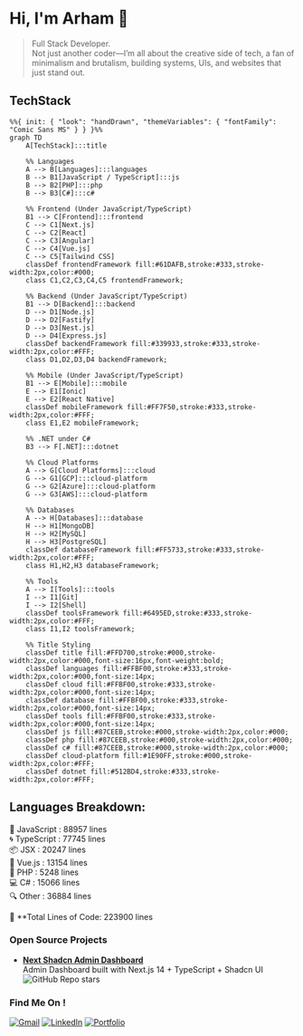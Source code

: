 # Hi, I'm Arham 👋

> Full Stack Developer.  
> Not just another coder—I’m all about the creative side of tech, a fan of minimalism and brutalism, building systems, UIs, and websites that just stand out.

## TechStack

```mermaid
%%{ init: { "look": "handDrawn", "themeVariables": { "fontFamily": "Comic Sans MS" } } }%%
graph TD
    A[TechStack]:::title

    %% Languages
    A --> B[Languages]:::languages
    B --> B1[JavaScript / TypeScript]:::js
    B --> B2[PHP]:::php
    B --> B3[C#]:::c#

    %% Frontend (Under JavaScript/TypeScript)
    B1 --> C[Frontend]:::frontend
    C --> C1[Next.js]
    C --> C2[React]
    C --> C3[Angular]
    C --> C4[Vue.js]
    C --> C5[Tailwind CSS]
    classDef frontendFramework fill:#61DAFB,stroke:#333,stroke-width:2px,color:#000;
    class C1,C2,C3,C4,C5 frontendFramework;

    %% Backend (Under JavaScript/TypeScript)
    B1 --> D[Backend]:::backend
    D --> D1[Node.js]
    D --> D2[Fastify]
    D --> D3[Nest.js]
    D --> D4[Express.js]
    classDef backendFramework fill:#339933,stroke:#333,stroke-width:2px,color:#FFF;
    class D1,D2,D3,D4 backendFramework;

    %% Mobile (Under JavaScript/TypeScript)
    B1 --> E[Mobile]:::mobile
    E --> E1[Ionic]
    E --> E2[React Native]
    classDef mobileFramework fill:#FF7F50,stroke:#333,stroke-width:2px,color:#FFF;
    class E1,E2 mobileFramework;

    %% .NET under C#
    B3 --> F[.NET]:::dotnet

    %% Cloud Platforms
    A --> G[Cloud Platforms]:::cloud
    G --> G1[GCP]:::cloud-platform
    G --> G2[Azure]:::cloud-platform
    G --> G3[AWS]:::cloud-platform

    %% Databases
    A --> H[Databases]:::database
    H --> H1[MongoDB]
    H --> H2[MySQL]
    H --> H3[PostgreSQL]
    classDef databaseFramework fill:#FF5733,stroke:#333,stroke-width:2px,color:#FFF;
    class H1,H2,H3 databaseFramework;

    %% Tools
    A --> I[Tools]:::tools
    I --> I1[Git]
    I --> I2[Shell]
    classDef toolsFramework fill:#6495ED,stroke:#333,stroke-width:2px,color:#FFF;
    class I1,I2 toolsFramework;

    %% Title Styling
    classDef title fill:#FFD700,stroke:#000,stroke-width:2px,color:#000,font-size:16px,font-weight:bold;
    classDef languages fill:#FFBF00,stroke:#333,stroke-width:2px,color:#000,font-size:14px;
    classDef cloud fill:#FFBF00,stroke:#333,stroke-width:2px,color:#000,font-size:14px;
    classDef database fill:#FFBF00,stroke:#333,stroke-width:2px,color:#000,font-size:14px;
    classDef tools fill:#FFBF00,stroke:#333,stroke-width:2px,color:#000,font-size:14px;
    classDef js fill:#87CEEB,stroke:#000,stroke-width:2px,color:#000;
    classDef php fill:#87CEEB,stroke:#000,stroke-width:2px,color:#000;
    classDef c# fill:#87CEEB,stroke:#000,stroke-width:2px,color:#000;
    classDef cloud-platform fill:#1E90FF,stroke:#000,stroke-width:2px,color:#FFF;     
    classDef dotnet fill:#512BD4,stroke:#333,stroke-width:2px,color:#FFF;
```

Languages Breakdown:
-------------------
🚀 JavaScript   : <!-- JS_LINES_PLACEHOLDER --> 88957 lines  
🌀 TypeScript   : <!-- TS_LINES_PLACEHOLDER --> 77745 lines  
📦 JSX          : <!-- JSX_LINES_PLACEHOLDER --> 20247 lines  
🌱 Vue.js       : <!-- VUE_LINES_PLACEHOLDER --> 13154 lines  
🐘 PHP          : <!-- PHP_LINES_PLACEHOLDER --> 5248 lines  
💻 C#           : <!-- CSHARP_LINES_PLACEHOLDER --> 15066 lines  
🔍 Other        : <!-- OTHER_LINES_PLACEHOLDER --> 36884 lines  

🎯 **Total Lines of Code: <!-- TOTAL_LINES_PLACEHOLDER --> 223900 lines  

### Open Source Projects

- **[Next Shadcn Admin Dashboard](https://github.com/arhamkhnz/next-shadcn-admin-dashboard)**  
Admin Dashboard built with Next.js 14 + TypeScript + Shadcn UI  
![GitHub Repo stars](https://img.shields.io/github/stars/arhamkhnz/next-shadcn-admin-dashboard?color=FFD700&label=⭐&style=flat)

### Find Me On !

[![Gmail](https://img.shields.io/badge/Gmail-D14836?style=for-the-badge&logo=gmail&logoColor=white)](mailto:md.arhamkhan09@gmail.com)
[![LinkedIn](https://img.shields.io/badge/LinkedIn-%230077B5.svg?&style=for-the-badge&logo=linkedin&logoColor=white)](https://www.linkedin.com/in/mohammed-arham-khan/)
[![Portfolio](https://img.shields.io/badge/Portfolio-%23000000.svg?&style=for-the-badge&logo=google-chrome&logoColor=white)](https://arham.cc/)
